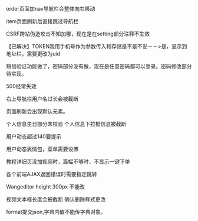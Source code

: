 order页面加nav导航栏会整体向右移动

item页面刷新后直接跳过导航栏

CSRF跨站伪造攻击不知加哪，现在是在setting部分注释不生效

【已解决】TOKEN我用手机号作为参数传入和存储是不是不妥－－>是，显示到地址栏，需要更改为uid

短信验证功能做了，密码部分没有做，现在是任意密码都可以登录。密码修改部分待实现。

500经常失效

右上导航栏用户名过长会被截断

页面刷新会出现默认元素。

个人信息生日部分未校验
个人信息下拉框信息被截断

用户动态超过140要提示

用户动态表情包，菜单需要设置

教程详细页没加视频时，篇幅不够时，不显示一键下单

各个前端AJAX返回错误时需要指定跳转

Wangeditor height 300px 不能改

视频文本框长度会被截断
确认删除样式更改

format提交json,字典内值不能传字典对象。